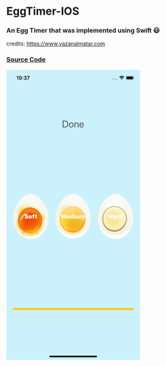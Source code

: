 # EggTimer-IOS
### An Egg Timer that was implemented using Swift :smiley:
credits: https://www.yazanalmatar.com
### [Source Code](https://github.com/YazanAlmatar99/EggTimer-IOS/blob/master/EggTimer/ViewController.swift)


<img src="https://github.com/YazanAlmatar99/EggTimer-IOS/blob/master/ScreenShot.png" width="350">
